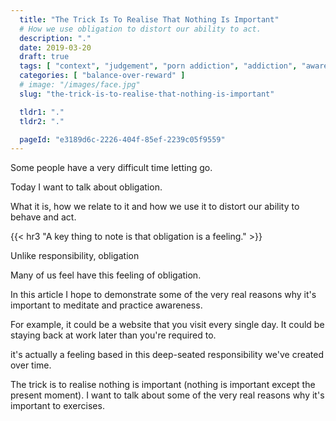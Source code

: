 ```yaml
---
  title: "The Trick Is To Realise That Nothing Is Important"
  # How we use obligation to distort our ability to act.
  description: "."
  date: 2019-03-20
  draft: true
  tags: [ "context", "judgement", "porn addiction", "addiction", "awareness", "awareness exercises", "perspective", "nofap", "neverfap", "neverfap deluxe" ]
  categories: [ "balance-over-reward" ]
  # image: "/images/face.jpg"
  slug: "the-trick-is-to-realise-that-nothing-is-important"

  tldr1: "."
  tldr2: "."

  pageId: "e3189d6c-2226-404f-85ef-2239c05f9559"
---
```


Some people have a very difficult time letting go.


Today I want to talk about obligation.

What it is, how we relate to it and how we use it to distort our ability to behave and act.

{{< hr3 "A key thing to note is that obligation is a feeling." >}}
 

Unlike responsibility, obligation 

Many of us feel have this feeling of obligation.





In this article I hope to demonstrate some of the very real reasons why it's important to meditate and practice awareness.





For example, it could be a website that you visit every single day. It could be staying back at work later than you're required to. 


 it's actually a feeling based in this deep-seated responsibility we've created over time.




The trick is to realise nothing is important (nothing is important except the present moment). I want to talk about some of the very real reasons why it's important to  exercises.


